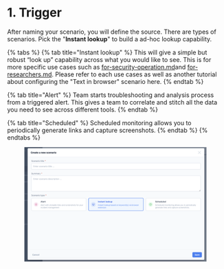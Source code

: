 # 1. Trigger

After naming your scenario, you will define the source. There are types of scenarios. Pick the "**Instant lookup**" to build a ad-hoc lookup capability.&#x20;

{% tabs %}
{% tab title="Instant lookup" %}
This will give a simple but robust “look up” capability across what you would like to see. This is for more specific use cases such as [for-security-operation.md](../../../use-cases/for-security-operation.md "mention")and [for-researchers.md](../../../use-cases/for-researchers.md "mention"). Please refer to each use cases as well as another tutorial about configuring the "Text in browser" scenario here.
{% endtab %}

{% tab title="Alert" %}
Team starts troubleshooting and analysis process from a triggered alert. This gives a team to correlate and stitch all the data you need to see across different tools.&#x20;
{% endtab %}

{% tab title="Scheduled" %}
Scheduled monitoring allows you to periodically generate links and capture screenshots.
{% endtab %}
{% endtabs %}

<figure><img src="../../../.gitbook/assets/image (5).png" alt=""><figcaption></figcaption></figure>
